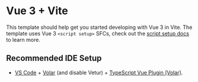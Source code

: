 # Vue 3 + Vite

This template should help get you started developing with Vue 3 in Vite. The template uses Vue 3 `<script setup>` SFCs, check out the [script setup docs](https://v3.vuejs.org/api/sfc-script-setup.html#sfc-script-setup) to learn more.

## Recommended IDE Setup

- [VS Code](https://code.visualstudio.com/) + [Volar](https://marketplace.visualstudio.com/items?itemName=Vue.volar) (and disable Vetur) + [TypeScript Vue Plugin (Volar)](https://marketplace.visualstudio.com/items?itemName=Vue.vscode-typescript-vue-plugin).

<!-- Esercizio
Descrizione:
Create un nuovo progetto utilizzando Vite e Vue 3 e definite i componenti necessari per strutturare il layout come da screenshot allegato.
Utilizzate lo stesso markup dell’esercizio Boolandi già realizzato organizzando gli stili con SCSS
Quando la struttura a macroblocchi è pronta, popolate le voci di menu dinamicamente usando i data del componente.
Bonus:
Create dei sotto componenti (Esempio il menu da inserire nell’header) e gestite gli array contenenti i menu come file separati inserendoli in una cartella “data”. -->

